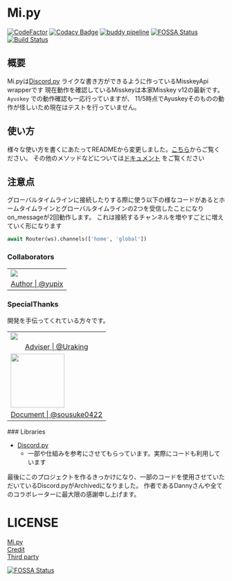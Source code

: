 # Mi.py

[![CodeFactor](https://www.codefactor.io/repository/github/yupix/mi.py/badge)](https://www.codefactor.io/repository/github/yupix/mi.py)
[![Codacy Badge](https://app.codacy.com/project/badge/Grade/f5acd9da804d4a11b031d36dbd398067)](https://www.codacy.com/gh/yupix/Mi.py/dashboard?utm_source=github.com&amp;utm_medium=referral&amp;utm_content=yupix/Mi.py&amp;utm_campaign=Badge_Grade)
[![buddy pipeline](https://app.buddy.works/yupi0982/mi-py/pipelines/pipeline/345007/badge.svg?token=b304dd68d3eeb7917d453a2d2102621123ae4f05e0b659dde59cad486e2984b3 "buddy pipeline")](https://app.buddy.works/yupi0982/mi-py/pipelines/pipeline/345007)
[![FOSSA Status](https://app.fossa.com/api/projects/git%2Bgithub.com%2Fyupix%2FMi.py.svg?type=shield)](https://app.fossa.com/projects/git%2Bgithub.com%2Fyupix%2FMi.py?ref=badge_shield)
[![Build Status](https://ci.akarinext.org/api/badges/yupix/Mi.py/status.svg)](https://ci.akarinext.org/yupix/Mi.py)

## 概要

Mi.pyは[Discord.py](https://github.com/Rapptz/discord.py)
ライクな書き方ができるように作っているMisskeyApi wrapperです 現在動作を確認しているMisskeyは本家Misskey v12の最新です。
`Ayuskey` での動作確認も一応行っていますが、 11/5時点でAyuskeyそのものの動作が怪しいため現在はテストを行っていません。

## 使い方

様々な使い方を書くにあたってREADMEから変更しました。[こちら](examples)からご覧ください。 その他のメソッドなどについては[ドキュメント](https://yupix.github.io/Mi.py) をご覧ください

## 注意点

グローバルタイムラインに接続したりする際に使う以下の様なコードがあるとホームタイムラインとグローバルタイムラインの2つを受信したことになりon_messageが2回動作します。 これは接続するチャンネルを増やすごとに増えていく形になります

```python
await Router(ws).channels(['home', 'global'])
```

### Collaborators

<table>
    <tr>
        <td><img src="https://avatars.githubusercontent.com/u/50538210?s=120&v=4"></img></td>
    </tr>
    <tr>
        <td align="center"><a href="https://github.com/yupix">Author | @yupix</a></td>
    </tr>
</table>

### SpecialThanks

開発を手伝ってくれている方々です。

<table>
    <tr>
        <td><img src="https://avatars.githubusercontent.com/u/26793720?s=120&v=4"></img></td>
    </tr>
    <tr>
        <td align="center"><a href="https://github.com/Uraking-Github">Adviser | @Uraking</a></td>
    </tr>
        <tr>
        <td><img src="https://s3.akarinext.org/misskey/*/thumbnail-64775133-569b-4ec8-b7aa-ca3766d3d583.png", height=124px></img></td>
    </tr>
    <tr>
        <td align="center"><a href="https://github.com/sousuke0422">Document | @sousuke0422</a></td>
    </tr>
</table>
### Libraries

- [Discord.py](https://github.com/Rapptz/discord.py)
    - 一部や仕組みを参考にさせてもらっています。実際にコードも利用しています 

最後にこのプロジェクトを作るきっかけになり、一部のコードを使用させていただいているDiscord.pyがArchivedになりました。 作者であるDannyさんや全てのコラボレーターに最大限の感謝申し上げます。

# LICENSE

[Mi.py](https://github.com/yupix/Mi.py/blob/master/LICENSE.md)  
[Credit](https://github.com/yupix/Mi.py/blob/master/COPYING.md)  
[Third party](https://github.com/yupix/Mi.py/blob/master/LICENSE/ThirdPartyLicense.md)

[![FOSSA Status](https://app.fossa.com/api/projects/git%2Bgithub.com%2Fyupix%2FMi.py.svg?type=large)](https://app.fossa.com/projects/git%2Bgithub.com%2Fyupix%2FMi.py?ref=badge_large)
